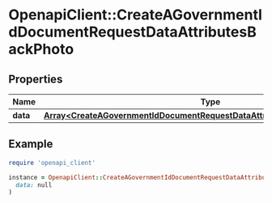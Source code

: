 # OpenapiClient::CreateAGovernmentIdDocumentRequestDataAttributesBackPhoto

## Properties

| Name | Type | Description | Notes |
| ---- | ---- | ----------- | ----- |
| **data** | [**Array&lt;CreateAGovernmentIdDocumentRequestDataAttributesBackPhotoDataInner&gt;**](CreateAGovernmentIdDocumentRequestDataAttributesBackPhotoDataInner.md) |  | [optional] |

## Example

```ruby
require 'openapi_client'

instance = OpenapiClient::CreateAGovernmentIdDocumentRequestDataAttributesBackPhoto.new(
  data: null
)
```

